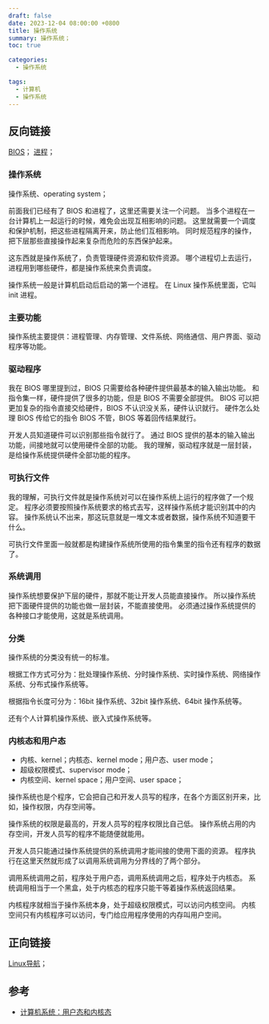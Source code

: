 ```yaml
---
draft: false
date: 2023-12-04 08:00:00 +0800
title: 操作系统
summary: 操作系统；
toc: true

categories:
  - 操作系统

tags:
  - 计算机
  - 操作系统
---
```


## 反向链接

[BIOS](/计算机/操作系统/BIOS)；
[进程](/计算机/操作系统/进程)；

### 操作系统

操作系统、operating system；

前面我们已经有了 BIOS 和进程了，这里还需要关注一个问题。
当多个进程在一台计算机上一起运行的时候，难免会出现互相影响的问题。
这里就需要一个调度和保护机制，把这些进程隔离开来，防止他们互相影响。
同时规范程序的操作，把下层那些直接操作起来复杂而危险的东西保护起来。

这东西就是操作系统了，负责管理硬件资源和软件资源。
哪个进程切上去运行，进程用到哪些硬件，都是操作系统来负责调度。

操作系统一般是计算机启动后启动的第一个进程。
在 Linux 操作系统里面，它叫 init 进程。

### 主要功能

操作系统主要提供：进程管理、内存管理、文件系统、网络通信、用户界面、驱动程序等功能。

### 驱动程序

我在 BIOS 哪里提到过，BIOS 只需要给各种硬件提供最基本的输入输出功能。
和指令集一样，硬件提供了很多的功能，但是 BIOS 不需要全部提供。
BIOS 可以把更加复杂的指令直接交给硬件，BIOS 不认识没关系，硬件认识就行。
硬件怎么处理 BIOS 传给它的指令 BIOS 不管，BIOS 等着回传结果就行。

开发人员知道硬件可以识别那些指令就行了。
通过 BIOS 提供的基本的输入输出功能，间接地就可以使用硬件全部的功能。
我的理解，驱动程序就是一层封装，是给操作系统提供硬件全部功能的程序。

### 可执行文件

我的理解，可执行文件就是操作系统对可以在操作系统上运行的程序做了一个规定。
程序必须要按照操作系统要求的格式去写，这样操作系统才能识别其中的内容。
操作系统认不出来，那这玩意就是一堆文本或者数据，操作系统不知道要干什么。

可执行文件里面一般就都是构建操作系统所使用的指令集里的指令还有程序的数据了。

### 系统调用

操作系统想要保护下层的硬件，那就不能让开发人员能直接操作。
所以操作系统把下面硬件提供的功能也做一层封装，不能直接使用。
必须通过操作系统提供的各种接口才能使用，这就是系统调用。

### 分类

操作系统的分类没有统一的标准。

根据工作方式可分为：批处理操作系统、分时操作系统、实时操作系统、网络操作系统、分布式操作系统等。

根据指令长度可分为：16bit 操作系统、32bit 操作系统、64bit 操作系统等。

还有个人计算机操作系统、嵌入式操作系统等。

### 内核态和用户态

- 内核、kernel；内核态、kernel mode；用户态、user mode；
- 超级权限模式、supervisor mode；
- 内核空间、kernel space；用户空间、user space；

操作系统也是个程序，它会把自己和开发人员写的程序，在各个方面区别开来，比如，操作权限，内存空间等。

操作系统的权限是最高的，开发人员写的程序权限比自己低。
操作系统占用的内存空间，开发人员写的程序不能随便就能用。

开发人员只能通过操作系统提供的系统调用才能间接的使用下面的资源。
程序执行在这里天然就形成了以调用系统调用为分界线的了两个部分。

调用系统调用之前，程序处于用户态，调用系统调用之后，程序处于内核态。
系统调用相当于一个黑盒，处于内核态的程序只能干等着操作系统返回结果。

内核程序就相当于操作系统本身，处于超级权限模式，可以访问内核空间。
内核空间只有内核程序可以访问，专门给应用程序使用的内存叫用户空间。

## 正向链接

[Linux导航](/计算机/操作系统/linux/Linux导航)；

## 参考

- [计算机系统：用户态和内核态](https://zhuanlan.zhihu.com/p/608775807)
